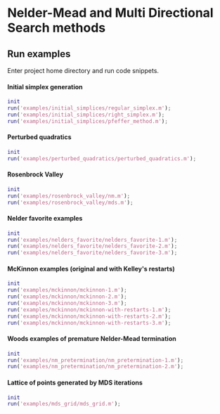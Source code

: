 # Nelder-Mead and Multi Directional Search methods

## Run examples

Enter project home directory and run code snippets.

#### Initial simplex generation

```matlab
init
run('examples/initial_simplices/regular_simplex.m');
run('examples/initial_simplices/right_simplex.m');
run('examples/initial_simplices/pfeffer_method.m');
```

#### Perturbed quadratics

```matlab
init
run('examples/perturbed_quadratics/perturbed_quadratics.m');
```

#### Rosenbrock Valley

```matlab
init
run('examples/rosenbrock_valley/nm.m');
run('examples/rosenbrock_valley/mds.m');
```

#### Nelder favorite examples

```matlab
init
run('examples/nelders_favorite/nelders_favorite-1.m');
run('examples/nelders_favorite/nelders_favorite-2.m');
run('examples/nelders_favorite/nelders_favorite-3.m');
```

#### McKinnon examples (original and with Kelley's restarts)

```matlab
init
run('examples/mckinnon/mckinnon-1.m');
run('examples/mckinnon/mckinnon-2.m');
run('examples/mckinnon/mckinnon-3.m');
run('examples/mckinnon/mckinnon-with-restarts-1.m');
run('examples/mckinnon/mckinnon-with-restarts-2.m');
run('examples/mckinnon/mckinnon-with-restarts-3.m');
```

#### Woods examples of premature Nelder-Mead termination

```matlab
init
run('examples/nm_pretermination/nm_pretermination-1.m');
run('examples/nm_pretermination/nm_pretermination-2.m');
```

#### Lattice of points generated by MDS iterations

```matlab
init
run('examples/mds_grid/mds_grid.m');
```
